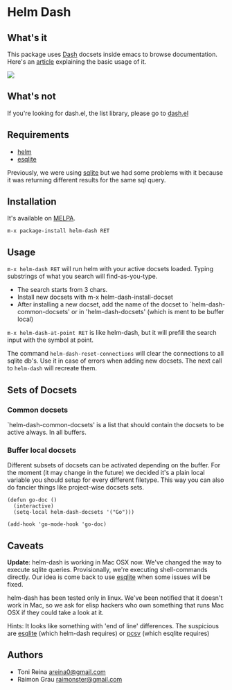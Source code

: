 # Helm Dash

## What's it

This package uses [Dash](http://www.kapeli.com/dash) docsets inside
emacs to browse documentation. Here's an
[article](http://puntoblogspot.blogspot.com.es/2014/01/ann-helm-dash-documentation-browser-for.html)
explaining the basic usage of it.

![](https://raw.github.com/areina/helm-dash/master/misc/helm-dash.gif)

## What's not

If you're looking for dash.el, the list library, please go to
[dash.el](http://www.github.com/magnars/dash.el)


## Requirements

- [helm](https://github.com/emacs-helm/helm)
- [esqlite](https://github.com/mhayashi1120/Emacs-esqlite)

Previously, we were using [sqlite](https://github.com/cnngimenez/sqlite.el)
but we had some problems with it because it was returning different
results for the same sql query.

## Installation

It's available on [MELPA](http://melpa.milkbox.net).

`m-x package-install helm-dash RET`

## Usage

`m-x helm-dash RET` will run helm with your active docsets
loaded. Typing substrings of what you search will find-as-you-type.

- The search starts from 3 chars.
- Install new docsets with m-x helm-dash-install-docset
- After installing a new docset, add the name of the docset to
  `helm-dash-common-docsets' or in 'helm-dash-docsets' (which is ment
  to be buffer local)

`m-x helm-dash-at-point RET` is like helm-dash, but it will prefill
the search input with the symbol at point.

The command `helm-dash-reset-connections` will clear the connections
to all sqlite db's. Use it in case of errors when adding new docsets.
The next call to `helm-dash` will recreate them.

## Sets of Docsets

### Common docsets

`helm-dash-common-docsets' is a list that should contain the docsets
to be active always. In all buffers.

### Buffer local docsets

Different subsets of docsets can be activated depending on the
buffer. For the moment (it may change in the future) we decided it's a
plain local variable you should setup for every different
filetype. This way you can also do fancier things like project-wise
docsets sets.

``` elisp
(defun go-doc ()
  (interactive)
  (setq-local helm-dash-docsets '("Go")))

(add-hook 'go-mode-hook 'go-doc)
```

## Caveats

**Update**: helm-dash is working in Mac OSX now. We've changed the way to execute
sqlite queries. Provisionally, we're executing shell-commands directly. Our
idea is come back to use [esqlite](http://www.github.com/mhayashi1120/Emacs-esqlite)
when some issues will be fixed.

helm-dash has been tested only in linux.  We've been notified that it doesn't work in Mac, so we ask for elisp hackers who own something that runs Mac OSX if they could take a look at it. 

Hints: It looks like something with 'end of line' differences. The suspicious are [esqlite](http://www.github.com/mhayashi1120/Emacs-esqlite) (which helm-dash requires) or [pcsv](http://www.github.com/mhayashi1120/Emacs-pcsv) (which esqlite requires)

## Authors

- Toni Reina <areina0@gmail.com>
- Raimon Grau <raimonster@gmail.com>
